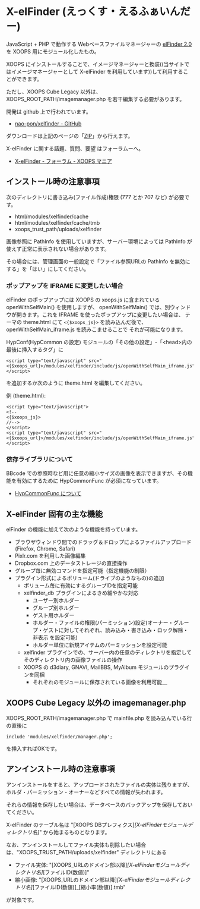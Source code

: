 # X-elFinder (えっくす・えるふぁいんだー)

JavaScript + PHP で動作する Webベースファイルマネージャーの [elFinder 2.0](http://elfinder.org/) を XOOPS 用にモジュール化したもの。

XOOPS にインストールすることで、イメージマネージャーと換装((当サイトではイメージマネージャーとして X-elFinder を利用しています))して利用することができます。

ただし、XOOPS Cube Legacy 以外は、XOOPS_ROOT_PATH/imagemanager.php を若干編集する必要があります。

開発は github 上で行われています。

* [nao-pon/xelfinder - GitHub](https://github.com/nao-pon/xelfinder)

ダウンロードは上記のページの「[ZIP](https://github.com/nao-pon/xelfinder/zipball/master)」から行えます。

X-elFinder に関する話題、質問、要望 はフォーラムーへ。

* [X-elFinder - フォーラム - XOOPS マニア](http://xoops.hypweb.net/modules/forum/index.php?forum_id=25)

## インストール時の注意事項

次のディレクトリに書き込み(ファイル作成)権限 (777 とか 707 など) が必要です。

* html/modules/xelfinder/cache
* html/modules/xelfinder/cache/tmb
* xoops_trust_path/uploads/xelfinder

画像参照に PathInfo を使用していますが、サーバー環境によっては PathInfo が使えず正常に表示されない場合があります。

その場合には、管理画面の一般設定で「ファイル参照URLの PathInfo を無効にする」を「はい」にしてください。

### ポップアップを IFRAME に変更したい場合

elFinder のポップアップには XOOPS の xoops.js に含まれている openWithSelfMain() を使用しますが、
openWithSelfMain() では、別ウィンドウが開きます。これを IFRAME を使ったポップアップに変更したい場合は、
テーマの theme.html にて `<{$xoops_js}>` を読み込んだ後で、openWithSelfMain_iframe.js を読みこませることで
それが可能になります。

HypConf(HypCommon の設定) モジュールの「その他の設定」-「&lt;head&gt;内の最後に挿入するタグ」に

    <script type="text/javascript" src="<{$xoops_url}>/modules/xelfinder/include/js/openWithSelfMain_iframe.js"></script>

を追加するか次のように theme.html を編集してください。

例 (theme.html):

    <script type="text/javascript">
    <!--
    <{$xoops_js}>
    //-->
    </script>
    <script type="text/javascript" src="<{$xoops_url}>/modules/xelfinder/include/js/openWithSelfMain_iframe.js"></script>

### 依存ライブラリについて

BBcode での参照時など用に任意の縮小サイズの画像を表示できますが、その機能を有効にするために HypCommonFunc が必須になっています。

* [HypCommonFunc について](http://xoops.hypweb.net/modules/xpwiki/156.html)

## X-elFinder 固有の主な機能

elFinder の機能に加えて次のような機能を持っています。

* ブラウザウィンドウ間でのドラッグ＆ドロップによるファイルアップロード(Firefox, Chrome, Safari)
* Pixlr.com を利用した画像編集
* Dropbox.com 上のデータストレージの直接操作
* グループ毎に無効コマンドを指定可能（指定機能の制限）
* プラグイン形式によるボリューム(ドライブのようなもの)の追加
    * ボリューム毎に有効にするグループIDを指定可能
    * xelfinder_db プラグインによるきめ細やかな対応
        * ユーザー別ホルダー
        * グループ別ホルダー
        * ゲスト用ホルダー
        * ホルダー・ファイルの権限(パーミッション)設定(オーナー・グループ・ゲストに対してそれぞれ、読み込み・書き込み・ロック解除・非表示 を設定可能)
        * ホルダー単位に新規アイテムのパーミッションを設定可能
    * xelfinder プラグインでの、サーバー内の任意のディレクトリを指定してそのディレクトリ内の画像ファイルの操作
    * XOOPS の d3diary, GNAVI, MailBBS, MyAlbum モジュールのプラグインを同梱
        * それぞれのモジュールに保存されている画像を利用可能＿

## XOOPS Cube Legacy 以外の imagemanager.php

XOOPS_ROOT_PATH/imagemanager.php で mainfile.php を読み込んでいる行の直後に

    include 'modules/xelfinder/manager.php';

を挿入すればOKです。

## アンインストール時の注意事項

アンインストールをすると、アップロードされたファイルの実体は残りますが、ホルダ・パーミッション・オーナーなどすべての情報が失われます。

それらの情報を保存したい場合は、データベースのバックアップを保存しておいてください。

X-elFinder のテーブル名は "[XOOPS DBプレフィクス]_[X-elFinderモジュールディレクトリ名]_" から始まるものとなります。

なお、アンインストールしてファイル実体も削除したい場合は、"XOOPS_TRUST_PATH/uploads/xelfinder" ディレクトリにある

* ファイル実体: "[XOOPS_URLのドメイン部以降]_[X-elFinderモジュールディレクトリ名]_[ファイルID(数値)]"
* 縮小画像: "[XOOPS_URLのドメイン部以降]_[X-elFinderモジュールディレクトリ名]_[ファイルID(数値)]_[縮小率(数値)].tmb"

が対象です。
